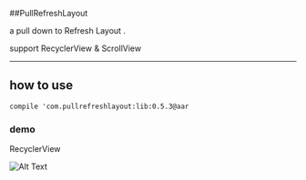 ##PullRefreshLayout

a pull down to Refresh Layout .


support RecyclerView & ScrollView

---------------------

## how to use 

``` compile 'com.pullrefreshlayout:lib:0.5.3@aar ```

### demo

RecyclerView 

![Alt Text](https://github.com/6a209/PullRefreshLayout/raw/master/recyclerview.gif)





